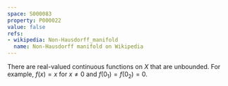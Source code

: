```yaml
---
space: S000083
property: P000022
value: false
refs:
- wikipedia: Non-Hausdorff_manifold
  name: Non-Hausdorff manifold on Wikipedia
---
```


There are real-valued continuous functions on $X$ that are unbounded.  For example, $f(x)=x$ for $x\ne 0$ and $f(0_1)=f(0_2)=0$.
